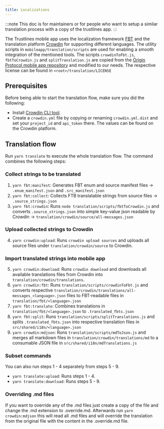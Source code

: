 ```yaml
---
title: Localizations
---
```


:::note
This doc is for maintainers or for people who want to setup a similar translation process with a copy of the trustlines app.
:::


The Trustlines mobile app uses the localization framework [FBT](https://facebookincubator.github.io/fbt/) and the translation platform [Crowdin](https://crowdin.com/) for supporting different languages. The utility scripts in `mobileapp/translation/scripts` are used for enabling a smooth integration of the mentioned tools. The scripts `crowdinToFbt.js`, `fbtToCrowdin.js` and `splitTranslation.js` are copied from the [Origin Protocol mobile app repository](https://github.com/OriginProtocol/origin/tree/master/mobile) and modified to our needs. The respective license can be found in `<root>/translation/LICENSE`

## Prerequisites

Before being able to start the translation flow, make sure you did the following:

- Install [Crowdin CLI tool](https://support.crowdin.com/cli-tool/).
- Create a `crowdin.yml` file by copying or renaming `crowdin.yml.dist` and set your `project_id` and `api_token` there. The values can be found on the Crowdin platform.

## Translation flow

Run `yarn translate` to execute the whole translation flow. The command combines the following steps:

### Collect strings to be translated

1. `yarn fbt:manifest`: Generates FBT enum and source manifest files -> `.enum_manifest.json` and `.src_manifest.json`
2. `yarn fbt:collect`: Collects FTB translatable strings from source files -> `.source_strings.json`
3. `yarn fbt:crowdin`: Runs `node translation/scripts/fbtToCrowdin.js` and converts `.source_strings.json` into simple key-value json readable by Crowdin -> `translation/crowdin/source/all-messages.json`

### Upload collected strings to Crowdin

4. `yarn crowdin:upload`: Runs `crowdin upload sources` and uploads all source files under `translation/crowdin/source` to Crowdin.

### Import translated strings into mobile app

5. `yarn crowdin:download`: Runs `crowdin download` and downloads all available translations files from Crowdin into `translation/crowdin/translations`.
6. `yarn crowdin:fbt`: Runs `translation/scripts/crowdinToFbt.js` and converts respective `translation/crowdin/translations/all-messages_<language>.json` files to FBT-readable files in `translation/fbt/<language>.json`
7. `yarn fbt:translate`: Combines translations in `translation/fbt/<language>.json` to `.translated_fbts.json`
8. `yarn fbt:split`: Runs `translation/scripts/splitTranslations.js` and splits `.translated_fbts.json` into respective translation files in `src/shared/i18n/<language>.json`
9. `yarn crowdin:mdjson`: Runs `translation/scripts/mdToJson.js` and merges all markdown files in `translation/crowdin/translations/md` to a consumable JSON file in `src/shared/i18n/mdTranslations.js`

### Subset commands

You can also run steps 1 - 4 separately from steps 5 - 9.

- `yarn translate:upload`: Runs steps 1 - 4.
- `yarn translate:download`: Runs steps 5 - 9.

### Overriding .md files

If you want to override any of the .md files just create a copy of the file and change the .md extension to .override.md. Afterwards
run `yarn crowdin:mdjson` this will read all .md files and will override the translation from the original file with the
content in the .override.md file.
